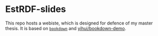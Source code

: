 # EstRDF-slides

This repo hosts a webiste, which is designed for defence of my master
thesis. It is based on [`bookdown`](https://github.com/rstudio/bookdown)
and [yihui/bookdown-demo](https://bookdown.org/yihui/bookdown-demo/).

